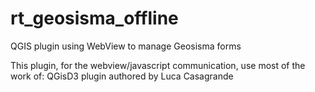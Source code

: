 rt_geosisma_offline
===================

QGIS plugin using WebView to manage Geosisma forms

This plugin, for the webview/javascript communication, use most of the work of:
QGisD3 plugin authored by Luca Casagrande
